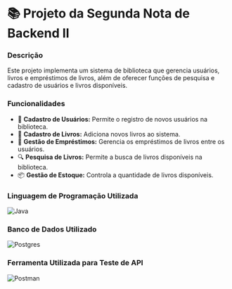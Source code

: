 # 📚 Projeto da Segunda Nota de Backend II

### Descrição
Este projeto implementa um sistema de biblioteca que gerencia usuários, livros e empréstimos de livros, além de oferecer funções de pesquisa e cadastro de usuários e livros disponíveis.

### Funcionalidades
- 👤 **Cadastro de Usuários:** Permite o registro de novos usuários na biblioteca.
- 📖 **Cadastro de Livros:** Adiciona novos livros ao sistema.
- 🔄 **Gestão de Empréstimos:** Gerencia os empréstimos de livros entre os usuários.
- 🔍 **Pesquisa de Livros:** Permite a busca de livros disponíveis na biblioteca.
- 📦 **Gestão de Estoque:** Controla a quantidade de livros disponíveis.

### Linguagem de Programação Utilizada
![Java](https://img.shields.io/badge/Java-%23ED8B00.svg?style=for-the-badge&logo=java&logoColor=white)

### Banco de Dados Utilizado
![Postgres](https://img.shields.io/badge/postgres-%23316192.svg?style=for-the-badge&logo=postgresql&logoColor=white)

### Ferramenta Utilizada para Teste de API
![Postman](https://img.shields.io/badge/Postman-FF6C37?style=for-the-badge&logo=postman&logoColor=white)